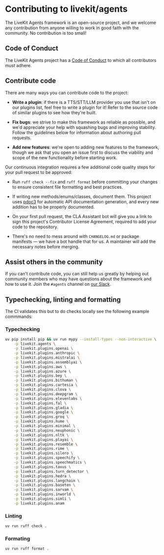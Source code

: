 # Contributing to livekit/agents

The LiveKit Agents framework is an open-source project, and we welcome any contribution from anyone
willing to work in good faith with the community. No contribution is too small!

## Code of Conduct

The LiveKit Agents project has a [Code of Conduct](/CODE_OF_CONDUCT.md) to which all contributors
must adhere.

## Contribute code

There are many ways you can contribute code to the project:

- **Write a plugin**: if there is a TTS/STT/LLM provider you use that isn't on our plugins list,
  feel free to write a plugin for it! Refer to the source code of similar plugins to see how they're
  built.

- **Fix bugs**: we strive to make this framework as reliable as possible, and we'd appreciate your
  help with squashing bugs and improving stability. Follow the guidelines below for information
  about authoring pull requests.

- **Add new features**: we're open to adding new features to the framework, though we ask that you
  open an issue first to discuss the viability and scope of the new functionality before starting
  work.

Our continuous integration requires a few additional code quality steps for your pull request to
be approved:

- Run `ruff check --fix` and `ruff format` before committing your changes to ensure consistent file
  formatting and best practices.

- If writing new methods/enums/classes, document them. This project uses
  [pdoc3](https://pdoc3.github.io/pdoc/) for automatic API documentation generation, and every new
  addition has to be properly documented.

- On your first pull request, the CLA Assistant bot will give you a link to sign this project's
  Contributor License Agreement, required to add your code to the repository.

- There's no need to mess around with `CHANGELOG.md` or package manifests — we have a bot handle
  that for us. A maintainer will add the necessary notes before merging.

## Assist others in the community

If you can't contribute code, you can still help us greatly by helping out community members who
may have questions about the framework and how to use it. Join the `#agents` channel on
[our Slack](https://livekit.io/join-slack).

## Typechecking, linting and formatting

The CI validates this but to do checks locally see the following example commmands:

### Typechecking

```bash
uv pip install pip && uv run mypy --install-types --non-interactive \
    -p livekit.agents \
    -p livekit.plugins.openai \
    -p livekit.plugins.anthropic \
    -p livekit.plugins.mistralai \
    -p livekit.plugins.assemblyai \
    -p livekit.plugins.aws \
    -p livekit.plugins.azure \
    -p livekit.plugins.bey \
    -p livekit.plugins.bithuman \
    -p livekit.plugins.cartesia \
    -p livekit.plugins.clova \
    -p livekit.plugins.deepgram \
    -p livekit.plugins.elevenlabs \
    -p livekit.plugins.fal \
    -p livekit.plugins.gladia \
    -p livekit.plugins.google \
    -p livekit.plugins.groq \
    -p livekit.plugins.hume \
    -p livekit.plugins.minimal \
    -p livekit.plugins.neuphonic \
    -p livekit.plugins.nltk \
    -p livekit.plugins.playai \
    -p livekit.plugins.resemble \
    -p livekit.plugins.rime \
    -p livekit.plugins.silero \
    -p livekit.plugins.speechify \
    -p livekit.plugins.speechmatics \
    -p livekit.plugins.tavus \
    -p livekit.plugins.turn_detector \
    -p livekit.plugins.hedra \
    -p livekit.plugins.langchain \
    -p livekit.plugins.baseten \
    -p livekit.plugins.sarvam \
    -p livekit.plugins.inworld \
    -p livekit.plugins.simli \
    -p livekit.plugins.anam
```

### Linting

```bash
uv run ruff check .
```

### Formating

```bash
uv run ruff format .
```
